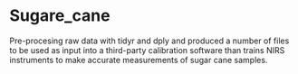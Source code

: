 # Sugare_cane 
 Pre-procesing raw data with tidyr and dply and produced a number of files to be used as input into a third-party calibration software than trains NIRS instruments to make accurate measurements of sugar cane samples.

